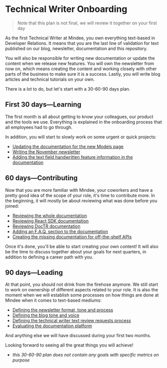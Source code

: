 # Technical Writer Onboarding

> Note that this plan is not final, we will review it together on your first day

As the first Technical Writer at Mindee, you own everything text-based in Developer Relations. It means that you are the last line of validation for text published on our blog, newsletter, documentation and this repository.

You will also be responsible for writing new documentation or update the content when we release new features. You will own the newsletter from now on, which means creating the content and working closely with other parts of the business to make sure it is a success. Lastly, you will write blog articles and technical tutorials on your own.

There is a lot to do, but let's start with a 30-60-90 days plan.

## First 30 days—Learning
The first month is all about getting to know your colleagues, our product and the tools we use. Everything is explained in the onboarding process that all employees had to go through.

In addition, you will start to slowly work on some urgent or quick projects:
- [Updating the documentation for the new Models page](https://github.com/mindee/devrel/issues/104)
- [Writing the November newsletter](https://github.com/mindee/devrel/issues/110)
- [Adding the text field handwritten feature information in the documentation](https://github.com/mindee/devrel/issues/34)

## 60 days—Contributing

Now that you are more familiar with Mindee, your coworkers and have a pretty good idea of the scope of your role, it's time to contribute more. In the beginning, it will mostly be about reviewing what was done before you joined:
- [Reviewing the whole documentation](https://github.com/mindee/devrel/issues/9)
- [Reviewing React SDK documentation](https://github.com/mindee/devrel/issues/24)
- [Reviewing DocTR documentation](https://github.com/mindee/devrel/issues/26)
- [Adding an F.A.Q. section to the documentation](https://github.com/mindee/devrel/issues/90)
- [Creating the missing documentation for off-the-shelf APIs](https://github.com/mindee/devrel/issues/100)

Once it's done, you'll be able to start creating your own content! It will also be the time to discuss together about your goals for next quarters, in addition to defining a career path with you.

## 90 days—Leading

At that point, you should not drink from the firehose anymore. We still start to work on ownership of different aspects related to your role. It is also the moment when we will establish some processes on how things are done at Mindee when it comes to text-based mediums:
- [Defining the newsletter format, tone and process](https://github.com/mindee/devrel/issues/52)
- [Defining the blog tone and voice](https://github.com/mindee/devrel/issues/111)
- [Defining the technical writer text review requests process](https://github.com/mindee/devrel/issues/112)
- [Evaluating the documentation platform](https://github.com/mindee/devrel/issues/43)

And anything else we will have discussed during your first two months.

Looking forward to seeing all the great things you will achieve!

* *this 30-60-90 plan does not contain any goals with specific metrics on purpose*
